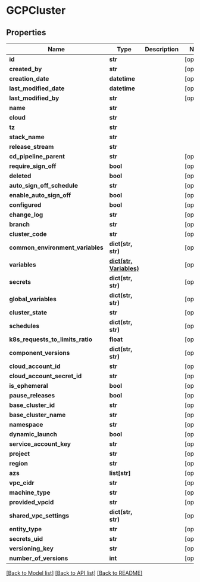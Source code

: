 # GCPCluster

## Properties
Name | Type | Description | Notes
------------ | ------------- | ------------- | -------------
**id** | **str** |  | [optional] 
**created_by** | **str** |  | [optional] 
**creation_date** | **datetime** |  | [optional] 
**last_modified_date** | **datetime** |  | [optional] 
**last_modified_by** | **str** |  | [optional] 
**name** | **str** |  | 
**cloud** | **str** |  | 
**tz** | **str** |  | 
**stack_name** | **str** |  | 
**release_stream** | **str** |  | 
**cd_pipeline_parent** | **str** |  | [optional] 
**require_sign_off** | **bool** |  | [optional] 
**deleted** | **bool** |  | [optional] 
**auto_sign_off_schedule** | **str** |  | [optional] 
**enable_auto_sign_off** | **bool** |  | [optional] 
**configured** | **bool** |  | [optional] 
**change_log** | **str** |  | [optional] 
**branch** | **str** |  | [optional] 
**cluster_code** | **str** |  | [optional] 
**common_environment_variables** | **dict(str, str)** |  | [optional] 
**variables** | [**dict(str, Variables)**](Variables.md) |  | [optional] 
**secrets** | **dict(str, str)** |  | [optional] 
**global_variables** | **dict(str, str)** |  | [optional] 
**cluster_state** | **str** |  | [optional] 
**schedules** | **dict(str, str)** |  | [optional] 
**k8s_requests_to_limits_ratio** | **float** |  | [optional] 
**component_versions** | **dict(str, str)** |  | [optional] 
**cloud_account_id** | **str** |  | [optional] 
**cloud_account_secret_id** | **str** |  | [optional] 
**is_ephemeral** | **bool** |  | [optional] 
**pause_releases** | **bool** |  | [optional] 
**base_cluster_id** | **str** |  | [optional] 
**base_cluster_name** | **str** |  | [optional] 
**namespace** | **str** |  | [optional] 
**dynamic_launch** | **bool** |  | [optional] 
**service_account_key** | **str** |  | [optional] 
**project** | **str** |  | [optional] 
**region** | **str** |  | [optional] 
**azs** | **list[str]** |  | [optional] 
**vpc_cidr** | **str** |  | [optional] 
**machine_type** | **str** |  | [optional] 
**provided_vpcid** | **str** |  | [optional] 
**shared_vpc_settings** | **dict(str, str)** |  | [optional] 
**entity_type** | **str** |  | [optional] 
**secrets_uid** | **str** |  | [optional] 
**versioning_key** | **str** |  | [optional] 
**number_of_versions** | **int** |  | [optional] 

[[Back to Model list]](../README.md#documentation-for-models) [[Back to API list]](../README.md#documentation-for-api-endpoints) [[Back to README]](../README.md)

